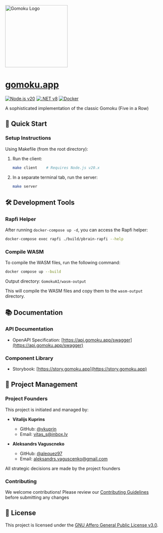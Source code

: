 <div align="left">
  <img src="https://avatars.githubusercontent.com/u/123968089?s=400&u=26b1b8e1c6a7852376a21fd0af32d71c6fd13fda&v=4" width="200" alt="Gomoku Logo">
</div>

# [gomoku.app](https://gomoku.app)

[![Node.js v20](https://img.shields.io/badge/Node.js-v20-green.svg)](https://nodejs.org)
[![.NET v8](https://img.shields.io/badge/.NET-v8.0-blue)](https://dotnet.microsoft.com/en-us/download/dotnet/8.0)
[![Docker](https://img.shields.io/badge/Docker-2496ED?style=flat&logo=docker&logoColor=white)](https://hub.docker.com/r/vkuprins97/gomoku-server/)

A sophisticated implementation of the classic Gomoku (Five in a Row)

## 🚀 Quick Start

### Setup Instructions

Using Makefile (from the root directory):

1. Run the client:
   ```bash
   make client    # Requires Node.js v20.x
   ```

2. In a separate terminal tab, run the server:
   ```bash
   make server
   ```

## 🛠️ Development Tools

### Rapfi Helper

After running `docker-compose up -d`, you can access the Rapfi helper:

```bash
docker-compose exec rapfi ./build/pbrain-rapfi --help
```

### Compile WASM

To compile the WASM files, run the following command:

```bash
docker compose up --build
```
Output directory: `GomokuAI/wasm-output`

This will compile the WASM files and copy them to the `wasm-output` directory.

## 📚 Documentation

### API Documentation
- OpenAPI Specification: [https://api.gomoku.app/swagger](https://api.gomoku.app/swagger)

### Component Library
- Storybook: [https://story.gomoku.app](https://story.gomoku.app)

## 👥 Project Management

### Project Founders

This project is initiated and managed by:

- **Vitalijs Kuprins**
  - GitHub: [@vkuprin](https://github.com/vkuprin)
  - Email: vitas_s@inbox.lv

- **Aleksandrs Vaguscneko**
  - GitHub: [@alequez97](https://github.com/alequez97)
  - Email: aleksandrs.vaguscenko@gmail.com

All strategic decisions are made by the project founders

### Contributing

We welcome contributions! Please review our [Contributing Guidelines](CONTRIBUTING.md) before submitting any changes

## 📄 License

This project is licensed under the [GNU Affero General Public License v3.0](LICENSE).
